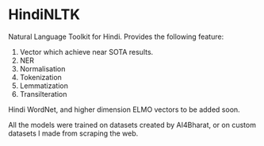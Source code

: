 # HindiNLTK
 
Natural Language Toolkit for Hindi. 
Provides the following feature:
1) Vector which achieve near SOTA results. 
2) NER
3) Normalisation
4) Tokenization
5) Lemmatization
6) Transilteration

Hindi WordNet, and higher dimension ELMO vectors to be added soon. 

All the models were trained on datasets created by AI4Bharat, or on custom datasets I made from scraping the web. 
